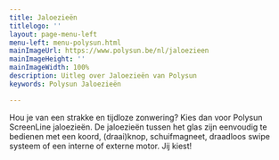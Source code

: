 ```yaml
---
title: Jaloezieën
titlelogo: ''
layout: page-menu-left
menu-left: menu-polysun.html
mainImageUrl: https://www.polysun.be/nl/jaloezieen
mainImageHeight: ''
mainImageWidth: 100%
description: Uitleg over Jaloezieën van Polysun
keywords: Polysun Jaloezieën

---
```

Hou je van een strakke en tijdloze zonwering? Kies dan voor Polysun ScreenLine jaloezieën.
 De jaloezieën tussen het glas zijn eenvoudig te bedienen met een koord, (draai)knop, schuifmagneet, draadloos swipe systeem of een interne of externe motor. 
Jij kiest!